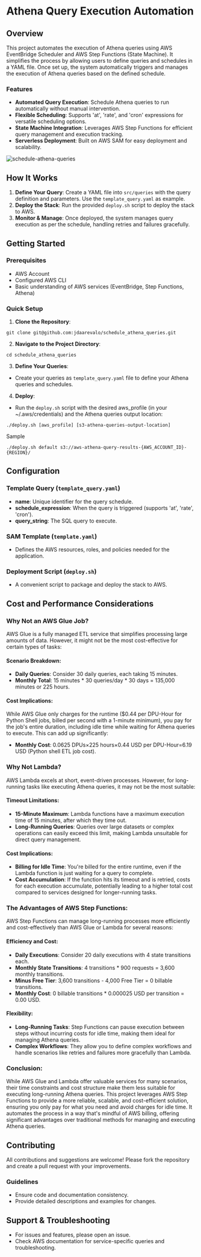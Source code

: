 # Athena Query Execution Automation

## Overview
This project automates the execution of Athena queries using AWS EventBridge Scheduler and AWS Step Functions (State Machine). It simplifies the process by allowing users to define queries and schedules in a YAML file. Once set up, the system automatically triggers and manages the execution of Athena queries based on the defined schedule.

### Features
- **Automated Query Execution**: Schedule Athena queries to run automatically without manual intervention.
- **Flexible Scheduling**: Supports 'at', 'rate', and 'cron' expressions for versatile scheduling options.
- **State Machine Integration**: Leverages AWS Step Functions for efficient query management and execution tracking.
- **Serverless Deployment**: Built on AWS SAM for easy deployment and scalability.
  
![schedule-athena-queries](https://github.com/jdaarevalo/schedule_athena_queries/assets/2475570/1240bea4-f99a-4d7c-9de2-bef9c4fcde04)

## How It Works
1. **Define Your Query**: Create a YAML file into `src/queries` with the query definition and parameters. Use the `template_query.yaml` as example.
2. **Deploy the Stack**: Run the provided `deploy.sh` script to deploy the stack to AWS.
3. **Monitor & Manage**: Once deployed, the system manages query execution as per the schedule, handling retries and failures gracefully.

## Getting Started

### Prerequisites
- AWS Account
- Configured AWS CLI
- Basic understanding of AWS services (EventBridge, Step Functions, Athena)

### Quick Setup
1. **Clone the Repository**:

```
git clone git@github.com:jdaarevalo/schedule_athena_queries.git
```

2. **Navigate to the Project Directory**:

```
cd schedule_athena_queries
```

3. **Define Your Queries**:
- Create your queries as `template_query.yaml` file to define your Athena queries and schedules.

4. **Deploy**:
- Run the `deploy.sh` script with the desired aws_profile (in your ~/.aws/credentials) and the Athena queries output location:

```
./deploy.sh [aws_profile] [s3-athena-queries-output-location]
```

Sample

```
./deploy.sh default s3://aws-athena-query-results-{AWS_ACCOUNT_ID}-{REGION}/
```

## Configuration

### Template Query (`template_query.yaml`)
- **name**: Unique identifier for the query schedule.
- **schedule_expression**: When the query is triggered (supports 'at', 'rate', 'cron').
- **query_string**: The SQL query to execute.

### SAM Template (`template.yaml`)
- Defines the AWS resources, roles, and policies needed for the application.

### Deployment Script (`deploy.sh`)
- A convenient script to package and deploy the stack to AWS.


## Cost and Performance Considerations

### Why Not an AWS Glue Job?
AWS Glue is a fully managed ETL service that simplifies processing large amounts of data. However, it might not be the most cost-effective for certain types of tasks:

#### Scenario Breakdown:
- **Daily Queries**: Consider 30 daily queries, each taking 15 minutes.
- **Monthly Total**: 15 minutes * 30 queries/day * 30 days = 135,000 minutes or 225 hours.

#### Cost Implications:
While AWS Glue only charges for the runtime ($0.44 per DPU-Hour for Python Shell jobs, billed per second with a 1-minute minimum), you pay for the job's entire duration, including idle time while waiting for Athena queries to execute. This can add up significantly:

- **Monthly Cost**: 0.0625 DPUs×225 hours×0.44 USD per DPU-Hour=6.19 USD (Python shell ETL job cost).


### Why Not Lambda?
AWS Lambda excels at short, event-driven processes. However, for long-running tasks like executing Athena queries, it may not be the most suitable:

#### Timeout Limitations:
- **15-Minute Maximum**: Lambda functions have a maximum execution time of 15 minutes, after which they time out.
- **Long-Running Queries**: Queries over large datasets or complex operations can easily exceed this limit, making Lambda unsuitable for direct query management.

#### Cost Implications:
- **Billing for Idle Time**: You're billed for the entire runtime, even if the Lambda function is just waiting for a query to complete.
- **Cost Accumulation**: If the function hits its timeout and is retried, costs for each execution accumulate, potentially leading to a higher total cost compared to services designed for longer-running tasks.

### The Advantages of AWS Step Functions:
AWS Step Functions can manage long-running processes more efficiently and cost-effectively than AWS Glue or Lambda for several reasons:

#### Efficiency and Cost:
- **Daily Executions**: Consider 20 daily executions with 4 state transitions each.
- **Monthly State Transitions**: 4 transitions * 900 requests = 3,600 monthly transitions.
- **Minus Free Tier**: 3,600 transitions - 4,000 Free Tier = 0 billable transitions.
- **Monthly Cost**: 0 billable transitions * 0.000025 USD per transition = 0.00 USD.

#### Flexibility:
- **Long-Running Tasks**: Step Functions can pause execution between steps without incurring costs for idle time, making them ideal for managing Athena queries.
- **Complex Workflows**: They allow you to define complex workflows and handle scenarios like retries and failures more gracefully than Lambda.

### Conclusion:
While AWS Glue and Lambda offer valuable services for many scenarios, their time constraints and cost structure make them less suitable for executing long-running Athena queries. This project leverages AWS Step Functions to provide a more reliable, scalable, and cost-efficient solution, ensuring you only pay for what you need and avoid charges for idle time. It automates the process in a way that's mindful of AWS billing, offering significant advantages over traditional methods for managing and executing Athena queries.


## Contributing
All contributions and suggestions are welcome! Please fork the repository and create a pull request with your improvements.

### Guidelines
- Ensure code and documentation consistency.
- Provide detailed descriptions and examples for changes.

## Support & Troubleshooting
- For issues and features, please open an issue.
- Check AWS documentation for service-specific queries and troubleshooting.
